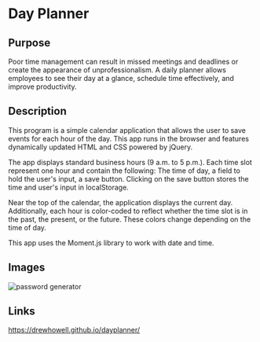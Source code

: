 # Day Planner

## Purpose
Poor time management can result in missed meetings and deadlines or create the appearance of unprofessionalism. A daily planner allows employees to see their day at a glance, schedule time effectively, and improve productivity.

## Description
This program is a simple calendar application that allows the user to save events for each hour of the day. This app runs in the browser and features dynamically updated HTML and CSS powered by jQuery.

The app displays standard business hours (9 a.m. to 5 p.m.). Each time slot represent one hour and contain the following: The time of day, a field to hold the user's input,  a save button. Clicking on the save button stores the time and user's input in localStorage.

Near the top of the calendar, the application displays the current day. Additionally, each hour is color-coded to reflect whether the time slot is in the past, the present, or the future. These colors change depending on the time of day.

This app uses the Moment.js library to work with date and time.

## Images

![password generator](insertfilepath)

## Links

https://drewhowell.github.io/dayplanner/